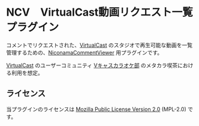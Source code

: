 NCV　VirtualCast動画リクエスト一覧プラグイン
============================================
コメントでリクエストされた、[VirtualCast] のスタジオで再生可能な動画を一覧管理するための、[NiconamaCommentViewer] 用プラグインです。

[VirtualCast] のユーザーコミュニティ [Vキャスカラオケ部] のメタカラ喫茶における利用を想定。

[VirtualCast]: https://virtualcast.jp/ "バーチャルキャストは、時間や場所に囚われず、全国各地のユーザーと共に非日常な日常を体験できるコミュニケーションサービスです"
[NiconamaCommentViewer]: https://www.posite-c.com/application/ncv/ "NiconamaCommentViewer とは？　• ニコニコ生放送のコメント専用ビューアです　• 放送中番組、タイムシフトともに利用可能です"
[Vキャスカラオケ部]: https://twitter.com/masanyu_vr/status/1447145052271099904 "SYNCROOMを利用した凸待ちカラオケ配信などを行うコミュニティ"


ライセンス
---------
当プラグインのライセンスは [Mozilla Public License Version 2.0] \(MPL-2.0) です。

[Mozilla Public License Version 2.0]: https://www.mozilla.org/MPL/2.0/

